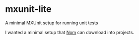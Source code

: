 # mxunit-lite

A minimal MXUnit setup for running unit tests

I wanted a minimal setup that [Nom](https://github.com/MFernstrom/nom) can download into projects.
